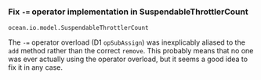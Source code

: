 ### Fix `-=` operator implementation in SuspendableThrottlerCount

`ocean.io.model.SuspendableThrottlerCount`

The `-=` operator overload (D1 `opSubAssign`) was inexplicably aliased
to the `add` method rather than the correct `remove`.  This probably
means that no one was ever actually using the operator overload, but it
seems a good idea to fix it in any case.
